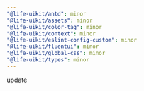 ```yaml
---
"@life-uikit/antd": minor
"@life-uikit/assets": minor
"@life-uikit/color-tag": minor
"@life-uikit/context": minor
"@life-uikit/eslint-config-custom": minor
"@life-uikit/fluentui": minor
"@life-uikit/global-css": minor
"@life-uikit/types": minor
---
```


update
